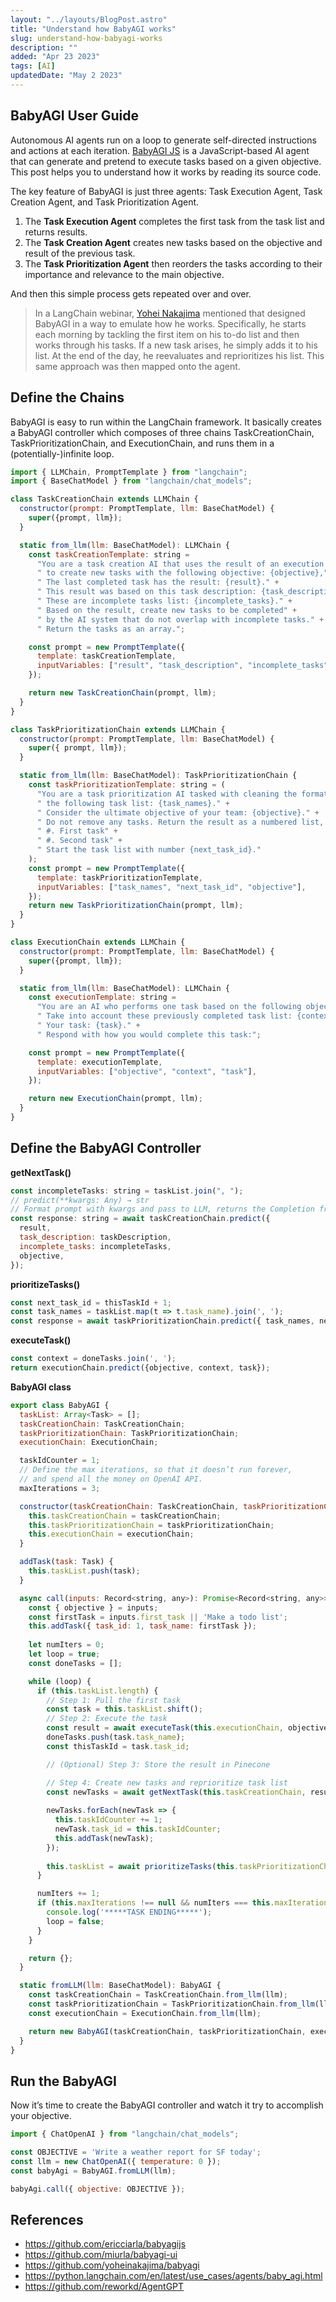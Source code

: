 ```yaml
---
layout: "../layouts/BlogPost.astro"
title: "Understand how BabyAGI works"
slug: understand-how-babyagi-works
description: ""
added: "Apr 23 2023"
tags: [AI]
updatedDate: "May 2 2023"
---
```


## BabyAGI User Guide
Autonomous AI agents run on a loop to generate self-directed instructions and actions at each iteration. [BabyAGI JS](https://github.com/ericciarla/babyagijs) is a JavaScript-based AI agent that can generate and pretend to execute tasks based on a given objective. This post helps you to understand how it works by reading its source code.

The key feature of BabyAGI is just three agents: Task Execution Agent, Task Creation Agent, and Task Prioritization Agent.

1. The **Task Execution Agent** completes the first task from the task list and returns results.
2. The **Task Creation Agent** creates new tasks based on the objective and result of the previous task.
3. The **Task Prioritization Agent** then reorders the tasks according to their importance and relevance to the main objective.

And then this simple process gets repeated over and over.

> In a LangChain webinar, [Yohei Nakajima](https://yoheinakajima.com/task-driven-autonomous-agent-utilizing-gpt-4-pinecone-and-langchain-for-diverse-applications/) mentioned that designed BabyAGI in a way to emulate how he works. Specifically, he starts each morning by tackling the first item on his to-do list and then works through his tasks. If a new task arises, he simply adds it to his list. At the end of the day, he reevaluates and reprioritizes his list. This same approach was then mapped onto the agent.

## Define the Chains
BabyAGI is easy to run within the LangChain framework. It basically creates a BabyAGI controller which composes of three chains TaskCreationChain, TaskPrioritizationChain, and ExecutionChain, and runs them in a (potentially-)infinite loop.

```js
import { LLMChain, PromptTemplate } from "langchain";
import { BaseChatModel } from "langchain/chat_models";

class TaskCreationChain extends LLMChain {
  constructor(prompt: PromptTemplate, llm: BaseChatModel) {
    super({prompt, llm});
  }

  static from_llm(llm: BaseChatModel): LLMChain {
    const taskCreationTemplate: string =
      "You are a task creation AI that uses the result of an execution agent" +
      " to create new tasks with the following objective: {objective}," +
      " The last completed task has the result: {result}." +
      " This result was based on this task description: {task_description}." +
      " These are incomplete tasks list: {incomplete_tasks}." +
      " Based on the result, create new tasks to be completed" +
      " by the AI system that do not overlap with incomplete tasks." +
      " Return the tasks as an array.";

    const prompt = new PromptTemplate({
      template: taskCreationTemplate,
      inputVariables: ["result", "task_description", "incomplete_tasks", "objective"],
    });

    return new TaskCreationChain(prompt, llm);
  }
}
```

```js
class TaskPrioritizationChain extends LLMChain {
  constructor(prompt: PromptTemplate, llm: BaseChatModel) {
    super({ prompt, llm});
  }

  static from_llm(llm: BaseChatModel): TaskPrioritizationChain {
    const taskPrioritizationTemplate: string = (
      "You are a task prioritization AI tasked with cleaning the formatting of and reprioritizing" +
      " the following task list: {task_names}." +
      " Consider the ultimate objective of your team: {objective}." +
      " Do not remove any tasks. Return the result as a numbered list, like:" +
      " #. First task" +
      " #. Second task" +
      " Start the task list with number {next_task_id}."
    );
    const prompt = new PromptTemplate({
      template: taskPrioritizationTemplate,
      inputVariables: ["task_names", "next_task_id", "objective"],
    });
    return new TaskPrioritizationChain(prompt, llm);
  }
}
```

```js
class ExecutionChain extends LLMChain {
  constructor(prompt: PromptTemplate, llm: BaseChatModel) {
    super({prompt, llm});
  }

  static from_llm(llm: BaseChatModel): LLMChain {
    const executionTemplate: string =
      "You are an AI who performs one task based on the following objective: {objective}." +
      " Take into account these previously completed task list: {context}." +
      " Your task: {task}." +
      " Respond with how you would complete this task:";

    const prompt = new PromptTemplate({
      template: executionTemplate,
      inputVariables: ["objective", "context", "task"],
    });

    return new ExecutionChain(prompt, llm);
  }
}
```

## Define the BabyAGI Controller

**getNextTask()**
```js
const incompleteTasks: string = taskList.join(", ");
// predict(**kwargs: Any) → str
// Format prompt with kwargs and pass to LLM, returns the Completion from LLM.
const response: string = await taskCreationChain.predict({
  result,
  task_description: taskDescription,
  incomplete_tasks: incompleteTasks,
  objective,
});
```

**prioritizeTasks()**
```js
const next_task_id = thisTaskId + 1;
const task_names = taskList.map(t => t.task_name).join(', ');
const response = await taskPrioritizationChain.predict({ task_names, next_task_id, objective });
```

**executeTask()**
```js
const context = doneTasks.join(', ');
return executionChain.predict({objective, context, task});
```

**BabyAGI class**
```js
export class BabyAGI {
  taskList: Array<Task> = [];
  taskCreationChain: TaskCreationChain;
  taskPrioritizationChain: TaskPrioritizationChain;
  executionChain: ExecutionChain;

  taskIdCounter = 1;
  // Define the max iterations, so that it doesn’t run forever,
  // and spend all the money on OpenAI API.
  maxIterations = 3;

  constructor(taskCreationChain: TaskCreationChain, taskPrioritizationChain: TaskPrioritizationChain, executionChain: ExecutionChain, ) {
    this.taskCreationChain = taskCreationChain;
    this.taskPrioritizationChain = taskPrioritizationChain;
    this.executionChain = executionChain;
  }

  addTask(task: Task) {
    this.taskList.push(task);
  }

  async call(inputs: Record<string, any>): Promise<Record<string, any>> {
    const { objective } = inputs;
    const firstTask = inputs.first_task || 'Make a todo list';
    this.addTask({ task_id: 1, task_name: firstTask });
    
    let numIters = 0;
    let loop = true;
    const doneTasks = [];

    while (loop) {
      if (this.taskList.length) {
        // Step 1: Pull the first task
        const task = this.taskList.shift();
        // Step 2: Execute the task
        const result = await executeTask(this.executionChain, objective, task.task_name, doneTasks);
        doneTasks.push(task.task_name);
        const thisTaskId = task.task_id;

        // (Optional) Step 3: Store the result in Pinecone

        // Step 4: Create new tasks and reprioritize task list
        const newTasks = await getNextTask(this.taskCreationChain, result, task.task_name, this.taskList.map(t => t.task_name), objective);
        
        newTasks.forEach(newTask => {
          this.taskIdCounter += 1;
          newTask.task_id = this.taskIdCounter;
          this.addTask(newTask);
        });
      
        this.taskList = await prioritizeTasks(this.taskPrioritizationChain, thisTaskId, this.taskList, objective);
      }

      numIters += 1;
      if (this.maxIterations !== null && numIters === this.maxIterations) {
        console.log('*****TASK ENDING*****');  
        loop = false;
      }
    }

    return {};
  }

  static fromLLM(llm: BaseChatModel): BabyAGI {
    const taskCreationChain = TaskCreationChain.from_llm(llm);
    const taskPrioritizationChain = TaskPrioritizationChain.from_llm(llm);
    const executionChain = ExecutionChain.from_llm(llm);

    return new BabyAGI(taskCreationChain, taskPrioritizationChain, executionChain);
  }
}
```

## Run the BabyAGI
Now it’s time to create the BabyAGI controller and watch it try to accomplish your objective.

```js
import { ChatOpenAI } from "langchain/chat_models";

const OBJECTIVE = 'Write a weather report for SF today';
const llm = new ChatOpenAI({ temperature: 0 });
const babyAgi = BabyAGI.fromLLM(llm);

babyAgi.call({ objective: OBJECTIVE });
```

## References
- https://github.com/ericciarla/babyagijs
- https://github.com/miurla/babyagi-ui
- https://github.com/yoheinakajima/babyagi
- https://python.langchain.com/en/latest/use_cases/agents/baby_agi.html
- https://github.com/reworkd/AgentGPT
